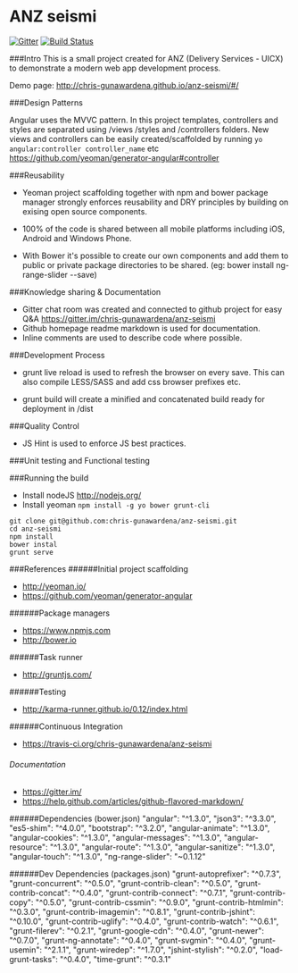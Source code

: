 # ANZ seismi
[![Gitter](https://badges.gitter.im/Join%20Chat.svg)](https://gitter.im/chris-gunawardena/anz-seismi?utm_source=badge&utm_medium=badge&utm_campaign=pr-badge)
[![Build Status](https://travis-ci.org/chris-gunawardena/anz-seismi.svg?branch=master)](https://travis-ci.org/chris-gunawardena/anz-seismi)



###Intro
This is a small project created for ANZ (Delivery Services - UICX) to demonstrate a modern web app development process. 

Demo page: http://chris-gunawardena.github.io/anz-seismi/#/

###Design Patterns

Angular uses the MVVC pattern. In this project templates, controllers and styles are separated using  /views /styles and /controllers folders. New views and controllers can be easily created/scaffolded by running `yo angular:controller controller_name` etc
 https://github.com/yeoman/generator-angular#controller

###Reusability
- Yeoman project scaffolding together with npm and bower package manager strongly enforces reusability and DRY principles by building on exising open source components.

- 100% of the code is shared between all mobile platforms including iOS, Android and Windows Phone.

- With Bower it's possible to create our own components and add them to public or private package directories to be shared. (eg: bower install ng-range-slider --save)

###Knowledge sharing & Documentation
- Gitter chat room was created and connected to github project for easy Q&A https://gitter.im/chris-gunawardena/anz-seismi
- Github homepage readme markdown is used for documentation.
- Inline comments are used to describe code where possible.


###Development Process 
- grunt live reload is used to refresh the browser on every save. This can also compile LESS/SASS and add css browser prefixes etc. 

- grunt build will create a minified and concatenated build ready for deployment in /dist

###Quality Control
- JS Hint is used to enforce JS best practices.

###Unit testing and Functional testing

###Running the build
- Install nodeJS http://nodejs.org/
- Install yeoman `npm install -g yo bower grunt-cli`

```
git clone git@github.com:chris-gunawardena/anz-seismi.git
cd anz-seismi
npm install
bower instal
grunt serve
```

###References
######Initial project scaffolding
- http://yeoman.io/
- https://github.com/yeoman/generator-angular

######Package managers
- https://www.npmjs.com
- http://bower.io

######Task runner
- http://gruntjs.com/

######Testing
- http://karma-runner.github.io/0.12/index.html

######Continuous Integration
- https://travis-ci.org/chris-gunawardena/anz-seismi

###### Documentation
- https://gitter.im/
- https://help.github.com/articles/github-flavored-markdown/

######Dependencies (bower.json)
    "angular": "^1.3.0",
    "json3": "^3.3.0",
    "es5-shim": "^4.0.0",
    "bootstrap": "^3.2.0",
    "angular-animate": "^1.3.0",
    "angular-cookies": "^1.3.0",
    "angular-messages": "^1.3.0",
    "angular-resource": "^1.3.0",
    "angular-route": "^1.3.0",
    "angular-sanitize": "^1.3.0",
    "angular-touch": "^1.3.0",
    "ng-range-slider": "~0.1.12"
    
######Dev Dependencies (packages.json)
    "grunt-autoprefixer": "^0.7.3",
    "grunt-concurrent": "^0.5.0",
    "grunt-contrib-clean": "^0.5.0",
    "grunt-contrib-concat": "^0.4.0",
    "grunt-contrib-connect": "^0.7.1",
    "grunt-contrib-copy": "^0.5.0",
    "grunt-contrib-cssmin": "^0.9.0",
    "grunt-contrib-htmlmin": "^0.3.0",
    "grunt-contrib-imagemin": "^0.8.1",
    "grunt-contrib-jshint": "^0.10.0",
    "grunt-contrib-uglify": "^0.4.0",
    "grunt-contrib-watch": "^0.6.1",
    "grunt-filerev": "^0.2.1",
    "grunt-google-cdn": "^0.4.0",
    "grunt-newer": "^0.7.0",
    "grunt-ng-annotate": "^0.4.0",
    "grunt-svgmin": "^0.4.0",
    "grunt-usemin": "^2.1.1",
    "grunt-wiredep": "^1.7.0",
    "jshint-stylish": "^0.2.0",
    "load-grunt-tasks": "^0.4.0",
    "time-grunt": "^0.3.1"




